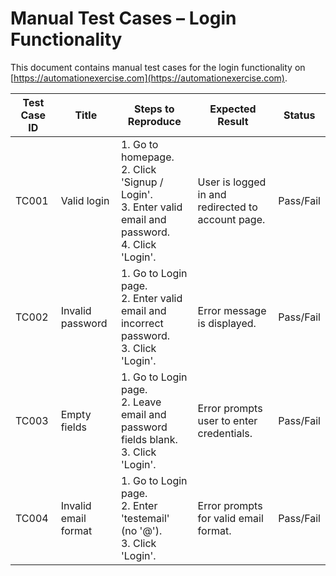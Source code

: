# Manual Test Cases – Login Functionality

This document contains manual test cases for the login functionality on [https://automationexercise.com](https://automationexercise.com).

| Test Case ID | Title                       | Steps to Reproduce                                                                 | Expected Result                  | Status     |
|--------------|-----------------------------|-------------------------------------------------------------------------------------|----------------------------------|------------|
| TC001        | Valid login                 | 1. Go to homepage. <br> 2. Click 'Signup / Login'. <br> 3. Enter valid email and password. <br> 4. Click 'Login'. | User is logged in and redirected to account page. | Pass/Fail |
| TC002        | Invalid password            | 1. Go to Login page. <br> 2. Enter valid email and incorrect password. <br> 3. Click 'Login'. | Error message is displayed. | Pass/Fail |
| TC003        | Empty fields                | 1. Go to Login page. <br> 2. Leave email and password fields blank. <br> 3. Click 'Login'. | Error prompts user to enter credentials. | Pass/Fail |
| TC004        | Invalid email format        | 1. Go to Login page. <br> 2. Enter 'testemail' (no '@'). <br> 3. Click 'Login'. | Error prompts for valid email format. | Pass/Fail |
